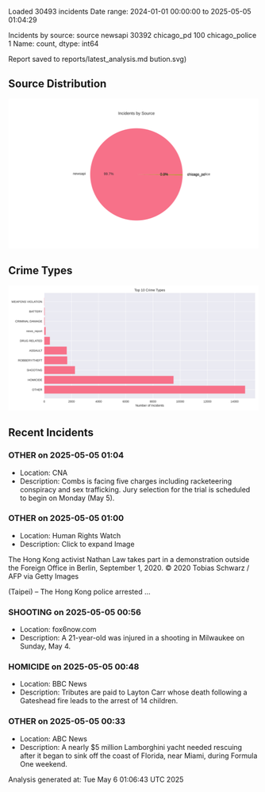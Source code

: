 
Loaded 30493 incidents
Date range: 2024-01-01 00:00:00 to 2025-05-05 01:04:29

Incidents by source:
source
newsapi           30392
chicago_pd          100
chicago_police        1
Name: count, dtype: int64

Report saved to reports/latest_analysis.md
bution.svg)

## Source Distribution
![Source Distribution](images/source_distribution.svg)

## Crime Types
![Crime Types](images/crime_types.svg)

## Recent Incidents

### OTHER on 2025-05-05 01:04
- Location: CNA
- Description: Combs is facing five charges including racketeering conspiracy and sex trafficking. Jury selection for the trial is scheduled to begin on Monday (May 5).


### OTHER on 2025-05-05 01:00
- Location: Human Rights Watch
- Description: Click to expand Image
 



 
 
 

 
 
 
 
 The Hong Kong activist Nathan Law takes part in a demonstration outside the Foreign Office in Berlin, September 1, 2020.
 © 2020 Tobias Schwarz / AFP via Getty Images
 
 


 
(Taipei) – The Hong Kong police arrested …


### SHOOTING on 2025-05-05 00:56
- Location: fox6now.com
- Description: A 21-year-old was injured in a shooting in Milwaukee on Sunday, May 4.


### HOMICIDE on 2025-05-05 00:48
- Location: BBC News
- Description: Tributes are paid to Layton Carr whose death following a Gateshead fire leads to the arrest of 14 children.


### OTHER on 2025-05-05 00:33
- Location: ABC News
- Description: A nearly $5 million Lamborghini yacht needed rescuing after it began to sink off the coast of Florida, near Miami, during Formula One weekend.

Analysis generated at: Tue May  6 01:06:43 UTC 2025
